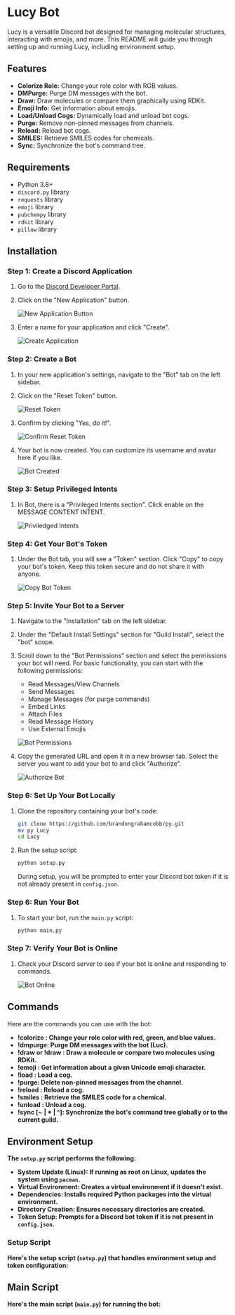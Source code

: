 # Lucy Bot

Lucy is a versatile Discord bot designed for managing molecular structures, interacting with emojis, and more. This README will guide you through setting up and running Lucy, including environment setup.

## Features

- **Colorize Role:** Change your role color with RGB values.
- **DMPurge:** Purge DM messages with the bot.
- **Draw:** Draw molecules or compare them graphically using RDKit.
- **Emoji Info:** Get information about emojis.
- **Load/Unload Cogs:** Dynamically load and unload bot cogs.
- **Purge:** Remove non-pinned messages from channels.
- **Reload:** Reload bot cogs.
- **SMILES:** Retrieve SMILES codes for chemicals.
- **Sync:** Synchronize the bot's command tree.

## Requirements

- Python 3.8+
- `discord.py` library
- `requests` library
- `emoji` library
- `pubchempy` library
- `rdkit` library
- `pillow` library

## Installation

### Step 1: Create a Discord Application

1. Go to the [Discord Developer Portal](https://discord.com/developers/applications).
2. Click on the "New Application" button.

   ![New Application Button](png/base.png)

3. Enter a name for your application and click "Create".

   ![Create Application](png/create.png)

### Step 2: Create a Bot

1. In your new application's settings, navigate to the "Bot" tab on the left sidebar.
2. Click on the "Reset Token" button.

   ![Reset Token](png/reset.png)

3. Confirm by clicking "Yes, do it!".

   ![Confirm Reset Token](png/token.png)

4. Your bot is now created. You can customize its username and avatar here if you like.

   ![Bot Created](png/created.png)

### Step 3: Setup Privileged Intents

1. In Bot, there is a "Privileged Intents section". Click enable on the MESSAGE CONTENT INTENT.

   ![Priviledged Intents](png/intents.png)

### Step 4: Get Your Bot's Token

1. Under the Bot tab, you will see a "Token" section. Click "Copy" to copy your bot's token. Keep this token secure and do not share it with anyone.

   ![Copy Bot Token](png/token.png)

### Step 5: Invite Your Bot to a Server

1. Navigate to the "Installation" tab on the left sidebar.
2. Under the "Default Install Settings" section for "Guild Install", select the "bot" scope.
3. Scroll down to the "Bot Permissions" section and select the permissions your bot will need. For basic functionality, you can start with the following permissions:
   - Read Messages/View Channels
   - Send Messages
   - Manage Messages (for purge commands)
   - Embed Links
   - Attach Files
   - Read Message History
   - Use External Emojis

   ![Bot Permissions](png/oauth.png)

4. Copy the generated URL and open it in a new browser tab. Select the server you want to add your bot to and click "Authorize".

   ![Authorize Bot](png/authorize.png)

### Step 6: Set Up Your Bot Locally

1. Clone the repository containing your bot's code:
   
   ```bash
   git clone https://github.com/brandongrahamcobb/py.git
   mv py Lucy
   cd Lucy
   ```

2. Run the setup script:

   ```bash
   python setup.py
   ```

   During setup, you will be prompted to enter your Discord bot token if it is not already present in `config.json`.

### Step 6: Run Your Bot

1. To start your bot, run the `main.py` script:

   ```bash
   python main.py
   ```

### Step 7: Verify Your Bot is Online

1. Check your Discord server to see if your bot is online and responding to commands.

   ![Bot Online](png/online.png)

## Commands

Here are the commands you can use with the bot:

- **!colorize <R> <G> <B>**: Change your role color with red, green, and blue values.
- **!dmpurge**: Purge DM messages with the bot (Luc).
- **!draw <MOLECULE> or !draw <MOLECULE1> <MOLECULE2>**: Draw a molecule or compare two molecules using RDKit.
- **!emoji <emoji>**: Get information about a given Unicode emoji character.
- **!load <extension>**: Load a cog.
- **!purge**: Delete non-pinned messages from the channel.
- **!reload <extension>**: Reload a cog.
- **!smiles <chemical>**: Retrieve the SMILES code for a chemical.
- **!unload <extension>**: Unload a cog.
- **!sync [~ | * | ^]**: Synchronize the bot's command tree globally or to the current guild.

## Environment Setup

The `setup.py` script performs the following:

- **System Update (Linux):** If running as root on Linux, updates the system using `pacman`.
- **Virtual Environment:** Creates a virtual environment if it doesn't exist.
- **Dependencies:** Installs required Python packages into the virtual environment.
- **Directory Creation:** Ensures necessary directories are created.
- **Token Setup:** Prompts for a Discord bot token if it is not present in `config.json`.

### Setup Script

Here's the setup script (`setup.py`) that handles environment setup and token configuration:

## Main Script

Here's the main script (`main.py`) for running the bot:

